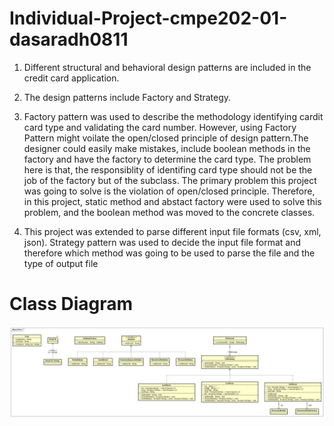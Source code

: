 # Individual-Project-cmpe202-01-dasaradh0811

1. Different structural and behavioral design patterns are included in the credit card application.

2. The design patterns include Factory and Strategy.

3. Factory pattern was used to describe the methodology identifying cardit card type and validating the card number. However, using Factory Pattern might voilate the open/closed principle of design pattern.The designer could easily make mistakes, include boolean methods in the factory and have the factory to determine the card type. The problem here is that, the responsiblity of identifing card type should not be the job of the factory but of the subclass. The primary problem this project was going to solve is the violation of open/closed principle. Therefore, in this project, static method and abstact factory were used to solve this problem, and the boolean method was moved to the concrete classes.

4. This project was extended to parse different input file formats (csv, xml, json). Strategy pattern was used to decide the input file format and therefore which method was going to be used to parse the file and the type of output file

# Class Diagram
<img src="images/Class Diagram1.png"/>

